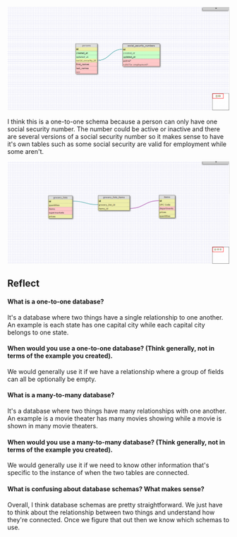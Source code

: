 ![one-to-one-schema](imgs/one-to-one-schema.png)

I think this is a one-to-one schema because a person can only have one social security number. 
The number could be active or inactive and there are several versions of a social security number 
so it makes sense to have it's own tables such as some social security are valid for employment 
while some aren't. 

![many-to-many-schema](imgs/many-to-many-schema.png)

## Reflect

#### What is a one-to-one database?

It's a database where two things have a single relationship to one another. An example is 
each state has one capital city while each capital city belongs to one state. 

#### When would you use a one-to-one database? (Think generally, not in terms of the example you created).

We would generally use it if we have a relationship where a group of fields can all be optionally be empty. 

#### What is a many-to-many database?

It's a database where two things have many relationships with one another. An example is 
a movie theater has many movies showing while a movie is shown in many movie theaters. 

#### When would you use a many-to-many database? (Think generally, not in terms of the example you created).

We would generally use it if we need to know other information that's specific to the instance of when 
the two tables are connected.

#### What is confusing about database schemas? What makes sense?

Overall, I think database schemas are pretty straightforward. We just have to think about the relationship 
between two things and understand how they're connected. Once we figure that out then we know which 
schemas to use. 
